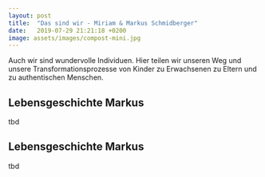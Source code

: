 ```yaml
---
layout: post
title:  "Das sind wir - Miriam & Markus Schmidberger"
date:   2019-07-29 21:21:18 +0200
image: assets/images/compost-mini.jpg
---
```


Auch wir sind wundervolle Individuen. Hier teilen wir unseren Weg und unsere
Transformationsprozesse von Kinder zu Erwachsenen zu Eltern und zu authentischen
Menschen.

## Lebensgeschichte Markus
tbd



## Lebensgeschichte Markus
tbd
